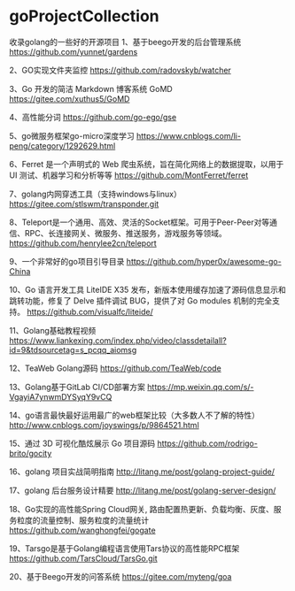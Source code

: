 # goProjectCollection
收录golang的一些好的开源项目
1、基于beego开发的后台管理系统
https://github.com/yunnet/gardens

2、GO实现文件夹监控
https://github.com/radovskyb/watcher

3、Go 开发的简洁 Markdown 博客系统 GoMD
https://gitee.com/xuthus5/GoMD

4、高性能分词
https://github.com/go-ego/gse

5、go微服务框架go-micro深度学习
https://www.cnblogs.com/li-peng/category/1292629.html

6、Ferret 是一个声明式的 Web 爬虫系统，旨在简化网络上的数据提取，以用于 UI 测试、机器学习和分析等等
https://github.com/MontFerret/ferret

7、golang内网穿透工具（支持windows与linux）
https://gitee.com/stlswm/transponder.git

8、Teleport是一个通用、高效、灵活的Socket框架。可用于Peer-Peer对等通信、RPC、长连接网关、微服务、推送服务，游戏服务等领域。
https://github.com/henrylee2cn/teleport

9、一个非常好的go项目引导目录
https://github.com/hyper0x/awesome-go-China

10、Go 语言开发工具 LiteIDE X35 发布，新版本使用缓存加速了源码信息显示和跳转功能，修复了 Delve 插件调试 BUG，提供了对 Go modules 机制的完全支持。
https://github.com/visualfc/liteide/

11、Golang基础教程视频
https://www.liankexing.com/index.php/video/classdetailall?id=9&tdsourcetag=s_pcqq_aiomsg

12、TeaWeb Golang源码
https://github.com/TeaWeb/code

13、Golang基于GitLab CI/CD部署方案
https://mp.weixin.qq.com/s/-VgayiA7ynwmDYSyqY9vCQ

14、go语言最快最好运用最广的web框架比较（大多数人不了解的特性）
http://www.cnblogs.com/joyswings/p/9864521.html

15、通过 3D 可视化酷炫展示 Go 项目源码
https://github.com/rodrigo-brito/gocity

16、golang 项目实战简明指南
http://litang.me/post/golang-project-guide/

17、golang 后台服务设计精要
http://litang.me/post/golang-server-design/

18、Go实现的高性能Spring Cloud网关, 路由配置热更新、负载均衡、灰度、服务粒度的流量控制、服务粒度的流量统计
https://github.com/wanghongfei/gogate

19、Tarsgo是基于Golang编程语言使用Tars协议的高性能RPC框架
https://github.com/TarsCloud/TarsGo.git

20、基于Beego开发的问答系统
https://gitee.com/myteng/goa